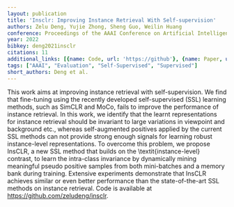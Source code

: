 ```yaml
---
layout: publication
title: 'Insclr: Improving Instance Retrieval With Self-supervision'
authors: Zelu Deng, Yujie Zhong, Sheng Guo, Weilin Huang
conference: Proceedings of the AAAI Conference on Artificial Intelligence
year: 2022
bibkey: deng2021insclr
citations: 11
additional_links: [{name: Code, url: 'https://github'}, {name: Paper, url: 'https://arxiv.org/abs/2112.01390'}]
tags: ["AAAI", "Evaluation", "Self-Supervised", "Supervised"]
short_authors: Deng et al.
---
```

This work aims at improving instance retrieval with self-supervision. We find
that fine-tuning using the recently developed self-supervised (SSL) learning
methods, such as SimCLR and MoCo, fails to improve the performance of instance
retrieval. In this work, we identify that the learnt representations for
instance retrieval should be invariant to large variations in viewpoint and
background etc., whereas self-augmented positives applied by the current SSL
methods can not provide strong enough signals for learning robust
instance-level representations. To overcome this problem, we propose InsCLR, a
new SSL method that builds on the \textit\{instance-level\} contrast, to learn
the intra-class invariance by dynamically mining meaningful pseudo positive
samples from both mini-batches and a memory bank during training. Extensive
experiments demonstrate that InsCLR achieves similar or even better performance
than the state-of-the-art SSL methods on instance retrieval. Code is available
at https://github.com/zeludeng/insclr.